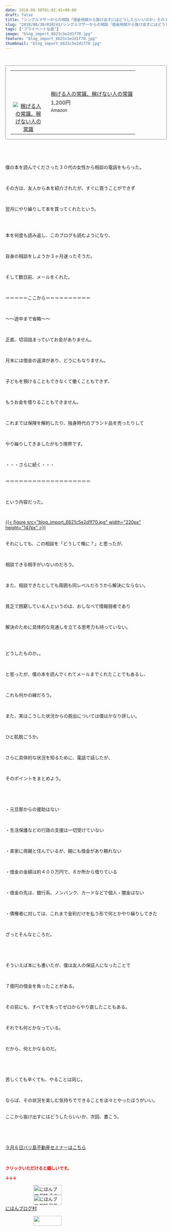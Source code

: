 ```yaml
---
date: 2018-08-30T01:02:41+09:00
draft: false
title: "シングルマザーからの相談「借金地獄から抜け出すにはどうしたらいいのか」その１"
slug: "2018/08/30/010241/シングルマザーからの相談「借金地獄から抜け出すにはどうしたらいいのか」その１"
tags: ["プライベートな話"]
image: "blog_import_6621c5e2d1f70.jpg"
feature: "blog_import_6621c5e2d1f70.jpg"
thumbnail: "blog_import_6621c5e2d1f70.jpg"
---
```

<p> </p><div contenteditable="false" style="padding: 15px; border-radius: 4px; border: 1px dotted currentColor; border-image: none;"><table border="0" cellpadding="0" cellspacing="0" style="margin: 0px; table-layout: fixed;" width="100%">	<tbody width="100%">		<tr>			<td aligin="center" style="vertical-align: middle;" width="95"><span style="text-align: center; display: block;"><a alt0="AmebaAffiliate" alt1="稼げる人の常識、稼げない人の常識" alt2="Amazon" alt3="https://images-fe.ssl-images-amazon.com/images/I/51Ft8zEBpkL._SL160_.jpg" alt4="1" href="4802110227?SubscriptionId=AKIAJLD6FH2TADXIQKDQ&amp;tag=amebablog-a2371184-22&amp;linkCode=xm2&amp;camp=2025&amp;creative=165953&amp;creativeASIN=4802110227" target="_blank"><img alt="稼げる人の常識、稼げない人の常識" border="0" data-img="affiliate" src="data:image/svg+xml;charset=utf-8,%3Csvg%20xmlns%3D%22http%3A%2F%2Fwww.w3.org%2F2000%2Fsvg%22%20title%3D%22Placeholder%20for%20Images%22%20role%3D%22presentation%22%20viewBox%3D%220%200%201%201%22%20%2F%3E" style="margin: 0px; vertical-align: middle; max-width: 95px;" data-src="https://images-fe.ssl-images-amazon.com/images/I/51Ft8zEBpkL._SL160_.jpg"/><noscript><img alt="稼げる人の常識、稼げない人の常識" border="0" data-img="affiliate" src="https://images-fe.ssl-images-amazon.com/images/I/51Ft8zEBpkL._SL160_.jpg" style="margin: 0px; vertical-align: middle; max-width: 95px;"></noscript></a></span></td>			<td style="line-height: 1.5; padding-left: 15px; vertical-align: middle;"><a alt0="AmebaAffiliate" alt1="稼げる人の常識、稼げない人の常識" alt2="Amazon" alt3="https://images-fe.ssl-images-amazon.com/images/I/51Ft8zEBpkL._SL160_.jpg" alt4="1" href="4802110227?SubscriptionId=AKIAJLD6FH2TADXIQKDQ&amp;tag=amebablog-a2371184-22&amp;linkCode=xm2&amp;camp=2025&amp;creative=165953&amp;creativeASIN=4802110227" target="_blank">稼げる人の常識、稼げない人の常識</a>			<div style="padding: 3px 0px;">1,200円</div>			<div style="font-size: 0.83em;">Amazon</div></td>		</tr>	</tbody></table></div><p> </p><p> </p><p>僕の本を読んでくださった３０代の女性から相談の電話をもらった。</p><p> </p><p>その方は、友人から本を紹介されたが、すぐに買うことができず</p><p> </p><p>翌月にやり繰りして本を買ってくれたという。</p><p> </p><p><br/>本を何度も読み返し、このブログも読むようになり、</p><p> </p><p>自身の相談をしようか３ヶ月迷ったそうだ。</p><p> </p><p>そして数日前、メールをくれた。</p><p> </p><p>＝＝＝＝＝ここから＝＝＝＝＝＝＝＝＝＝</p><p> </p><p>～～途中まで省略～～</p><p> </p><p>正直、切羽詰まっていてお金がありません。</p><p> </p><p>月末には借金の返済があり、どうにもなりません。</p><p> </p><p>子どもを預けることもできなくて働くこともできず、</p><p> </p><p>もうお金を借りることもできません。</p><p> </p><p>これまでは保険を解約したり、独身時代のブランド品を売ったりして</p><p> </p><p>やり繰りしてきましたがもう限界です。</p><p> </p><p>・・・さらに続く・・・</p><p><br/>＝＝＝＝＝＝＝＝＝＝＝＝＝＝＝＝＝＝＝</p><p> </p><p>という内容だった。</p><p> </p><p><a href="blog_import_6621c5e2d1f70.jpg">{{< figure src="blog_import_6621c5e2d1f70.jpg" width="220px" height="147px" >}}</a></p><p><br/>それにしても、この相談を「どうして俺に？」と思ったが、</p><p> </p><p>相談できる相手がいないのだろう。</p><p> </p><p>また、相談できたとしても周囲も同レベルだろうから解決にならない。</p><p> </p><p>貧乏で困窮している人というのは、おしなべて情報弱者であり</p><p> </p><p>解決のために具体的な見通しを立てる思考力も持っていない。</p><p> </p><p><br/>どうしたものか。。</p><p> </p><p>と思ったが、僕の本を読んでくれてメールまでくれたことでもあるし、</p><p> </p><p>これも何かの縁だろう。</p><p> </p><p>また、実はこうした状況からの脱出については僕はかなり詳しい。</p><p> </p><p>ひと肌脱ごうか。</p><p> </p><p>さらに具体的な状況を知るために、電話で話したが、</p><p> </p><p>そのポイントをまとめよう。</p><p> </p><p> </p><p>・元旦那からの援助はない</p><p> </p><p>・生活保護などの行政の支援は一切受けていない</p><p> </p><p>・実家に両親と住んでいるが、親にも借金があり頼れない</p><p> </p><p>・借金の金額は約４００万円で、８か所から借りている</p><p> </p><p>・借金の先は、銀行系、ノンバンク、カードなどで個人・闇金はない</p><p> </p><p>・債権者に対しては、これまで金利だけを払う形で何とかやり繰りしてきた</p><p> </p><p>ざっとそんなところだ。</p><p> </p><p> </p><p>そういえば本にも書いたが、僕は友人の保証人になったことで</p><p> </p><p>７億円の借金を負ったことがある。</p><p> </p><p>その前にも、すべてを失ってゼロからやり直したこともある。</p><p> </p><p>それでも何とかなっている。</p><p> </p><p>だから、何とかなるのだ。</p><p> </p><p> </p><p>苦しくても辛くても、やることは同じ。</p><p> </p><p>ならば、その状況を楽しむ気持ちでできることを淡々とやったほうがいい。</p><p><br/>ここから抜け出すにはどうしたらいいか、次回、書こう。</p><p> </p><p> </p><p><a href="iin.co.jp" target="_blank">９月６日バリ島不動産セミナーはこちら</a></p><p> </p><p><font color="#ff0000" size="2"><strong>クリックいただけると嬉しいです。</strong></font></p><p><font color="#ff0000" size="2"><strong>↓↓↓</strong></font></p><p><a href="ranking.html?p_cid=01260127" id="&amp;blogmura_banner" target="_blank"><img alt="にほんブログ村 その他生活ブログ 不動産投資へ" border="0" height="31" src="data:image/svg+xml;charset=utf-8,%3Csvg%20xmlns%3D%22http%3A%2F%2Fwww.w3.org%2F2000%2Fsvg%22%20title%3D%22Placeholder%20for%20Images%22%20role%3D%22presentation%22%20viewBox%3D%220%200%2088%2031%22%20%2F%3E" width="88" data-src="https://img-proxy.blog-video.jp/images?url=http%3A%2F%2Flife.blogmura.com%2Fhudousantoushi%2Fimg%2Fhudousantoushi88_31.gif" style="aspect-ratio: auto 88 / 31;"/><noscript><img alt="にほんブログ村 その他生活ブログ 不動産投資へ" border="0" height="31" src="https://img-proxy.blog-video.jp/images?url=http%3A%2F%2Flife.blogmura.com%2Fhudousantoushi%2Fimg%2Fhudousantoushi88_31.gif" width="88"></noscript></a><br/><a href="ranking.html?p_cid=01260127" target="_blank"><img alt="にほんブログ村 海外生活ブログ バリ島情報へ" border="0" height="31" src="data:image/svg+xml;charset=utf-8,%3Csvg%20xmlns%3D%22http%3A%2F%2Fwww.w3.org%2F2000%2Fsvg%22%20title%3D%22Placeholder%20for%20Images%22%20role%3D%22presentation%22%20viewBox%3D%220%200%2088%2031%22%20%2F%3E" width="88" data-src="https://img-proxy.blog-video.jp/images?url=http%3A%2F%2Foverseas.blogmura.com%2Fbali%2Fimg%2Fbali88_31.gif" style="aspect-ratio: auto 88 / 31;"/><noscript><img alt="にほんブログ村 海外生活ブログ バリ島情報へ" border="0" height="31" src="https://img-proxy.blog-video.jp/images?url=http%3A%2F%2Foverseas.blogmura.com%2Fbali%2Fimg%2Fbali88_31.gif" width="88"></noscript></a><br/><a href="ranking.html?p_cid=01260127" target="_blank">にほんブログ村</a></p><p><a href="link.php?1804582" title="人気ブログランキングへ"><img border="0" height="31" src="data:image/svg+xml;charset=utf-8,%3Csvg%20xmlns%3D%22http%3A%2F%2Fwww.w3.org%2F2000%2Fsvg%22%20title%3D%22Placeholder%20for%20Images%22%20role%3D%22presentation%22%20viewBox%3D%220%200%2088%2031%22%20%2F%3E" width="88" data-src="https://blog.with2.net/img/banner/banner_22.gif" style="aspect-ratio: auto 88 / 31;"/><noscript><img border="0" height="31" src="https://blog.with2.net/img/banner/banner_22.gif" width="88"></noscript></a></p><p> </p>

